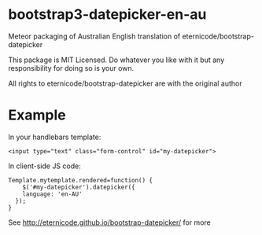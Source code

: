 bootstrap3-datepicker-en-au
============

Meteor packaging of Australian English translation of eternicode/bootstrap-datepicker

This package is MIT Licensed. Do whatever you like with it but any responsibility for doing so is your own.

All rights to eternicode/bootstrap-datepicker are with the original author

Example
============
In your handlebars template:

    <input type="text" class="form-control" id="my-datepicker">

In client-side JS code:

    Template.mytemplate.rendered=function() {
    	$('#my-datepicker').datepicker({
        language: 'en-AU'
      });
    }

See http://eternicode.github.io/bootstrap-datepicker/ for more
